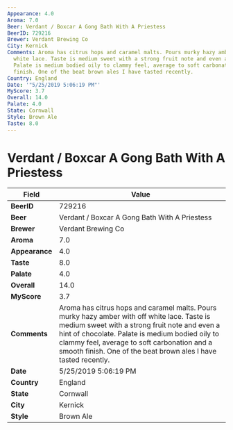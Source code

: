 ```yaml
---
Appearance: 4.0
Aroma: 7.0
Beer: Verdant / Boxcar A Gong Bath With A Priestess
BeerID: 729216
Brewer: Verdant Brewing Co
City: Kernick
Comments: Aroma has citrus hops and caramel malts. Pours murky hazy amber with off
  white lace. Taste is medium sweet with a strong fruit note and even a hint of chocolate.
  Palate is medium bodied oily to clammy feel, average to soft carbonation and a smooth
  finish. One of the beat brown ales I have tasted recently.
Country: England
Date: '"5/25/2019 5:06:19 PM"'
MyScore: 3.7
Overall: 14.0
Palate: 4.0
State: Cornwall
Style: Brown Ale
Taste: 8.0
---
```


# Verdant / Boxcar A Gong Bath With A Priestess

| Field         | Value |
|---------------|-------|
| **BeerID** | 729216 |
| **Beer** | Verdant / Boxcar A Gong Bath With A Priestess |
| **Brewer** | Verdant Brewing Co |
| **Aroma** | 7.0 |
| **Appearance** | 4.0 |
| **Taste** | 8.0 |
| **Palate** | 4.0 |
| **Overall** | 14.0 |
| **MyScore** | 3.7 |
| **Comments** | Aroma has citrus hops and caramel malts. Pours murky hazy amber with off white lace. Taste is medium sweet with a strong fruit note and even a hint of chocolate. Palate is medium bodied oily to clammy feel, average to soft carbonation and a smooth finish. One of the beat brown ales I have tasted recently. |
| **Date** | 5/25/2019 5:06:19 PM |
| **Country** | England |
| **State** | Cornwall |
| **City** | Kernick |
| **Style** | Brown Ale |
